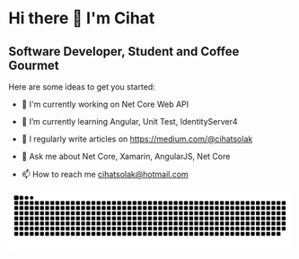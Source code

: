 # Hi there 👋 I'm Cihat

## Software Developer, Student and Coffee Gourmet

Here are some ideas to get you started:

* 🔭 I'm currently working on Net Core Web API

* 🌱 I’m currently learning Angular, Unit Test, IdentityServer4

* 📝 I regularly write articles on https://medium.com/@cihatsolak

* 💬 Ask me about Net Core, Xamarin, AngularJS, Net Core

* 📫 How to reach me cihatsolak@hotmail.com

![snake svg](https://github.com/cihatsolak/cihatsolak/blob/output/github-contribution-grid-snake.svg)
